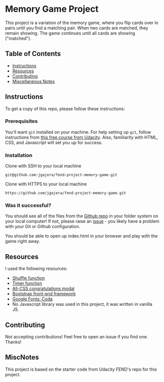 # Memory Game Project
This project is a variation of the memory game, where you flip cards over in pairs until you find a matching pair. When two cards are matched, they remain showing. The game continues until all cards are showing ("matched").

## Table of Contents

* [Instructions](#instructions)
* [Resources](#resources)
* [Contributing](#contributing)
* [Miscellaneous Notes](#miscnotes)

## Instructions
To get a copy of this repo, please follow these instructions:
### Prerequisites
You'll want `git` installed on your machine. For help setting up `git`, follow instructions from [this free course from Udacity](https://www.udacity.com/course/version-control-with-git--ud123). Also, familiarity with HTML, CSS, and Javascript will set you up for success.
### Installation
Clone with SSH to your local machine
```
git@github.com:jgajera/fend-project-memory-game.git
```
Clone with HTTPS to your local machine
```
https://github.com/jgajera/fend-project-memory-game.git
```
### Was it successful?
You should see all of the files from the [Github repo](https://github.com/jgajera/fend-project-memory-game) in your folder system on your local computer! If not, please raise an [issue](https://github.com/jgajera/fend-project-memory-game/issues) - you likely have a problem with your Git or Github configuration.

You should be able to open up index.html in your browser and play with the game right away.

## Resources
I used the following resources:
- [Shuffle function](http://stackoverflow.com/a/2450976)
- [Timer function](https://www.sitepoint.com/community/t/want-timer-to-start-on-button-click-always-starts-on-load-why/291783)
- [All-CSS congratulations modal](https://ctrlq.org/code/20083-modal-popup-css)
- [Bootstrap front-end framework](https://getbootstrap.com/)
- [Google Fonts: Coda](https://fonts.google.com/)
- No Javascript library was used in this project, it was written in vanilla JS.

## Contributing
Not accepting contributions! Feel free to open an issue if you find one. Thanks!

## MiscNotes
This project is based on the starter code from Udacity FEND's repo for this project.